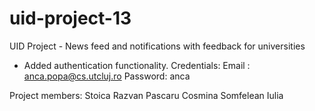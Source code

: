 # uid-project-13
UID Project - News feed and notifications with feedback for universities

- Added authentication functionality.
Credentials:
	Email : anca.popa@cs.utcluj.ro
	Password: anca

Project members: 
Stoica Razvan
Pascaru Cosmina
Somfelean Iulia